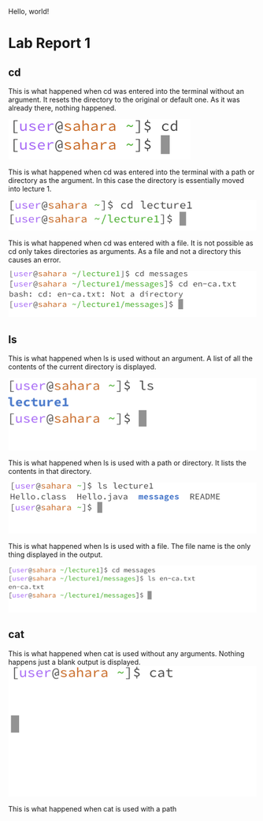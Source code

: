 Hello, world!

# Lab Report 1

## cd

This is what happened when cd was entered into the terminal without an argument. It resets the directory to the original or default one. As it was already there, nothing happened.

![Image](CD_w_no_arg.png)

This is what happened when cd was entered into the terminal with a path or directory as the argument. In this case the directory is essentially moved into lecture 1.

![Image](cd-w-arg.png)

This is what happened when cd was entered with a file. It is not possible as cd only takes directories as arguments. As a file and not a directory this causes an error.

![Image](cd_w_file.png)

## ls

This is what happened when ls is used without an argument. A list of all the contents of the current directory is displayed.

![Image](ls_w_arg.png)

This is what happened when ls is used with a path or directory. It lists the contents in that directory.

![Image](ls_w_file.png)

This is what happened when ls is used with a file. The file name is the only thing displayed in the output.

![Image](cat_w_no_arg.png)

## cat

This is what happened when cat is used without any arguments. Nothing happens just a blank output is displayed.
![Image](cat.png)

This is what happened when cat is used with a path 




